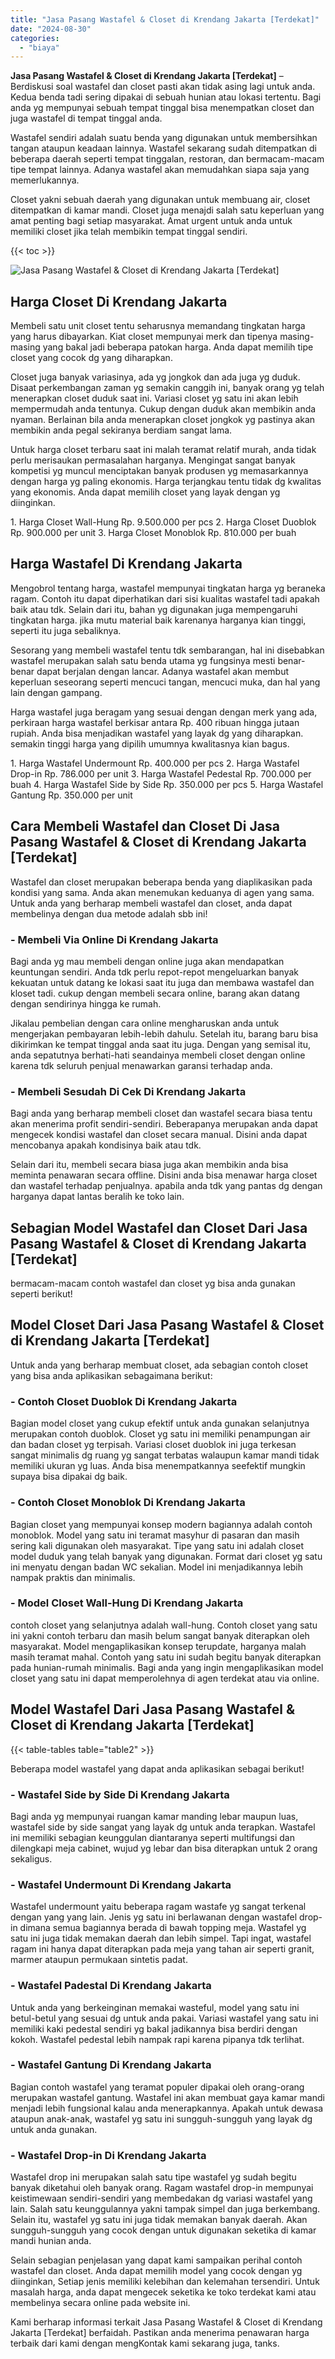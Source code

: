 ```yaml
---
title: "Jasa Pasang Wastafel & Closet di Krendang Jakarta [Terdekat]"
date: "2024-08-30"
categories: 
  - "biaya"
---
```


**Jasa Pasang Wastafel & Closet di Krendang Jakarta \[Terdekat\]** – Berdiskusi soal wastafel dan closet pasti akan tidak asing lagi untuk anda. Kedua benda tadi sering dipakai di sebuah hunian atau lokasi tertentu. Bagi anda yg mempunyai sebuah tempat tinggal bisa menempatkan closet dan juga wastafel di tempat tinggal anda.

Wastafel sendiri adalah suatu benda yang digunakan untuk membersihkan tangan ataupun keadaan lainnya. Wastafel sekarang sudah ditempatkan di beberapa daerah seperti tempat tinggalan, restoran, dan bermacam-macam tipe tempat lainnya. Adanya wastafel akan memudahkan siapa saja yang memerlukannya.

Closet yakni sebuah daerah yang digunakan untuk membuang air, closet ditempatkan di kamar mandi. Closet juga menajdi salah satu keperluan yang amat penting bagi setiap masyarakat. Amat urgent untuk anda untuk memiliki closet jika telah membikin tempat tinggal sendiri.

{{< toc >}}

![Jasa Pasang Wastafel & Closet di Krendang Jakarta [Terdekat]](/images/wastafel-closet-murah40.png)

## Harga Closet Di Krendang Jakarta

Membeli satu unit closet tentu seharusnya memandang tingkatan harga yang harus dibayarkan. Kiat closet mempunyai merk dan tipenya masing-masing yang bakal jadi beberapa patokan harga. Anda dapat memilih tipe closet yang cocok dg yang diharapkan.

Closet juga banyak variasinya, ada yg jongkok dan ada juga yg duduk. Disaat perkembangan zaman yg semakin canggih ini, banyak orang yg telah menerapkan closet duduk saat ini. Variasi closet yg satu ini akan lebih mempermudah anda tentunya. Cukup dengan duduk akan membikin anda nyaman. Berlainan bila anda menerapkan closet jongkok yg pastinya akan membikin anda pegal sekiranya berdiam sangat lama.

Untuk harga closet terbaru saat ini malah teramat relatif murah, anda tidak perlu merisaukan permasalahan harganya. Mengingat sangat banyak kompetisi yg muncul menciptakan banyak produsen yg memasarkannya dengan harga yg paling ekonomis. Harga terjangkau tentu tidak dg kwalitas yang ekonomis. Anda dapat memilih closet yang layak dengan yg diinginkan.

1\. Harga Closet Wall-Hung Rp. 9.500.000 per pcs 2. Harga Closet Duoblok Rp. 900.000 per unit 3. Harga Closet Monoblok Rp. 810.000 per buah

## Harga Wastafel Di Krendang Jakarta

Mengobrol tentang harga, wastafel mempunyai tingkatan harga yg beraneka ragam. Contoh itu dapat diperhatikan dari sisi kualitas wastafel tadi apakah baik atau tdk. Selain dari itu, bahan yg digunakan juga mempengaruhi tingkatan harga. jika mutu material baik karenanya harganya kian tinggi, seperti itu juga sebaliknya.

Sesorang yang membeli wastafel tentu tdk sembarangan, hal ini disebabkan wastafel merupakan salah satu benda utama yg fungsinya mesti benar-benar dapat berjalan dengan lancar. Adanya wastafel akan membut keperluan seseorang seperti mencuci tangan, mencuci muka, dan hal yang lain dengan gampang.

Harga wastafel juga beragam yang sesuai dengan dengan merk yang ada, perkiraan harga wastafel berkisar antara Rp. 400 ribuan hingga jutaan rupiah. Anda bisa menjadikan wastafel yang layak dg yang diharapkan. semakin tinggi harga yang dipilih umumnya kwalitasnya kian bagus.

1\. Harga Wastafel Undermount Rp. 400.000 per pcs 2. Harga Wastafel Drop-in Rp. 786.000 per unit 3. Harga Wastafel Pedestal Rp. 700.000 per buah 4. Harga Wastafel Side by Side Rp. 350.000 per pcs 5. Harga Wastafel Gantung Rp. 350.000 per unit

## Cara Membeli Wastafel dan Closet Di Jasa Pasang Wastafel & Closet di Krendang Jakarta \[Terdekat\]

Wastafel dan closet merupakan beberapa benda yang diaplikasikan pada kondisi yang sama. Anda akan menemukan keduanya di agen yang sama. Untuk anda yang berharap membeli wastafel dan closet, anda dapat membelinya dengan dua metode adalah sbb ini!

### \- Membeli Via Online Di Krendang Jakarta

Bagi anda yg mau membeli dengan online juga akan mendapatkan keuntungan sendiri. Anda tdk perlu repot-repot mengeluarkan banyak kekuatan untuk datang ke lokasi saat itu juga dan membawa wastafel dan kloset tadi. cukup dengan membeli secara online, barang akan datang dengan sendirinya hingga ke rumah.

Jikalau pembelian dengan cara online mengharuskan anda untuk mengerjakan pembayaran lebih-lebih dahulu. Setelah itu, barang baru bisa dikirimkan ke tempat tinggal anda saat itu juga. Dengan yang semisal itu, anda sepatutnya berhati-hati seandainya membeli closet dengan online karena tdk seluruh penjual menawarkan garansi terhadap anda.

### \- Membeli Sesudah Di Cek Di Krendang Jakarta

Bagi anda yang berharap membeli closet dan wastafel secara biasa tentu akan menerima profit sendiri-sendiri. Beberapanya merupakan anda dapat mengecek kondisi wastafel dan closet secara manual. Disini anda dapat mencobanya apakah kondisinya baik atau tdk.

Selain dari itu, membeli secara biasa juga akan membikin anda bisa meminta penawaran secara offline. Disini anda bisa menawar harga closet dan wastafel terhadap penjualnya. apabila anda tdk yang pantas dg dengan harganya dapat lantas beralih ke toko lain.

## Sebagian Model Wastafel dan Closet Dari Jasa Pasang Wastafel & Closet di Krendang Jakarta \[Terdekat\]

bermacam-macam contoh wastafel dan closet yg bisa anda gunakan seperti berikut!

## Model Closet Dari Jasa Pasang Wastafel & Closet di Krendang Jakarta \[Terdekat\]

Untuk anda yang berharap membuat closet, ada sebagian contoh closet yang bisa anda aplikasikan sebagaimana berikut:

### \- Contoh Closet Duoblok Di Krendang Jakarta

Bagian model closet yang cukup efektif untuk anda gunakan selanjutnya merupakan contoh duoblok. Closet yg satu ini memiliki penampungan air dan badan closet yg terpisah. Variasi closet duoblok ini juga terkesan sangat minimalis dg ruang yg sangat terbatas walaupun kamar mandi tidak memiliki ukuran yg luas. Anda bisa menempatkannya seefektif mungkin supaya bisa dipakai dg baik.

### \- Contoh Closet Monoblok Di Krendang Jakarta

Bagian closet yang mempunyai konsep modern bagiannya adalah contoh monoblok. Model yang satu ini teramat masyhur di pasaran dan masih sering kali digunakan oleh masyarakat. Tipe yang satu ini adalah closet model duduk yang telah banyak yang digunakan. Format dari closet yg satu ini menyatu dengan badan WC sekalian. Model ini menjadikannya lebih nampak praktis dan minimalis.

### \- Model Closet Wall-Hung Di Krendang Jakarta

contoh closet yang selanjutnya adalah wall-hung. Contoh closet yang satu ini yakni contoh terbaru dan masih belum sangat banyak diterapkan oleh masyarakat. Model mengaplikasikan konsep terupdate, harganya malah masih teramat mahal. Contoh yang satu ini sudah begitu banyak diterapkan pada hunian-rumah minimalis. Bagi anda yang ingin mengaplikasikan model closet yang satu ini dapat memperolehnya di agen terdekat atau via online.

## Model Wastafel Dari Jasa Pasang Wastafel & Closet di Krendang Jakarta \[Terdekat\]

{{< table-tables table="table2" >}}

Beberapa model wastafel yang dapat anda aplikasikan sebagai berikut!

### \- Wastafel Side by Side Di Krendang Jakarta

Bagi anda yg mempunyai ruangan kamar manding lebar maupun luas, wastafel side by side sangat yang layak dg untuk anda terapkan. Wastafel ini memiliki sebagian keunggulan diantaranya seperti multifungsi dan dilengkapi meja cabinet, wujud yg lebar dan bisa diterapkan untuk 2 orang sekaligus.

### \- Wastafel Undermount Di Krendang Jakarta

Wastafel undermount yaitu beberapa ragam wastafe yg sangat terkenal dengan yang yang lain. Jenis yg satu ini berlawanan dengan wastafel drop-in dimana semua bagiannya berada di bawah topping meja. Wastafel yg satu ini juga tidak memakan daerah dan lebih simpel. Tapi ingat, wastafel ragam ini hanya dapat diterapkan pada meja yang tahan air seperti granit, marmer ataupun permukaan sintetis padat.

### \- Wastafel Padestal Di Krendang Jakarta

Untuk anda yang berkeinginan memakai wasteful, model yang satu ini betul-betul yang sesuai dg untuk anda pakai. Variasi wastafel yang satu ini memiliki kaki pedestal sendiri yg bakal jadikannya bisa berdiri dengan kokoh. Wastafel pedestal lebih nampak rapi karena pipanya tdk terlihat.

### \- Wastafel Gantung Di Krendang Jakarta

Bagian contoh wastafel yang teramat populer dipakai oleh orang-orang merupakan wastafel gantung. Wastafel ini akan membuat gaya kamar mandi menjadi lebih fungsional kalau anda menerapkannya. Apakah untuk dewasa ataupun anak-anak, wastafel yg satu ini sungguh-sungguh yang layak dg untuk anda gunakan.

### \- Wastafel Drop-in Di Krendang Jakarta

Wastafel drop ini merupakan salah satu tipe wastafel yg sudah begitu banyak diketahui oleh banyak orang. Ragam wastafel drop-in mempunyai keistimewaan sendiri-sendiri yang membedakan dg variasi wastafel yang lain. Salah satu keunggulannya yakni tampak simpel dan juga berkembang. Selain itu, wastafel yg satu ini juga tidak memakan banyak daerah. Akan sungguh-sungguh yang cocok dengan untuk digunakan seketika di kamar mandi hunian anda.

Selain sebagian penjelasan yang dapat kami sampaikan perihal contoh wastafel dan closet. Anda dapat memilih model yang cocok dengan yg diinginkan, Setiap jenis memiliki kelebihan dan kelemahan tersendiri. Untuk masalah harga, anda dapat mengecek seketika ke toko terdekat kami atau membelinya secara online pada website ini.

Kami berharap informasi terkait Jasa Pasang Wastafel & Closet di Krendang Jakarta \[Terdekat\] berfaidah. Pastikan anda menerima penawaran harga terbaik dari kami dengan mengKontak kami sekarang juga, tanks.
